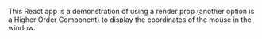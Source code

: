This React app is a demonstration of using a render prop (another option is a Higher Order Component) to display the coordinates of the mouse in the window.
